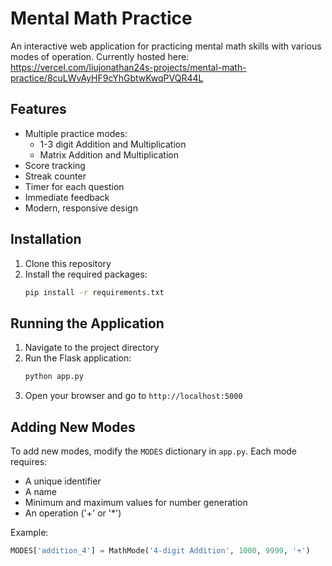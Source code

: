 # Mental Math Practice

An interactive web application for practicing mental math skills with various modes of operation. Currently hosted here: https://vercel.com/liujonathan24s-projects/mental-math-practice/8cuLWvAyHF9cYhGbtwKwqPVQR44L

## Features

- Multiple practice modes:
  - 1-3 digit Addition and Multiplication
  - Matrix Addition and Multiplication
- Score tracking
- Streak counter
- Timer for each question
- Immediate feedback
- Modern, responsive design

## Installation

1. Clone this repository
2. Install the required packages:
   ```bash
   pip install -r requirements.txt
   ```

## Running the Application

1. Navigate to the project directory
2. Run the Flask application:
   ```bash
   python app.py
   ```
3. Open your browser and go to `http://localhost:5000`

## Adding New Modes

To add new modes, modify the `MODES` dictionary in `app.py`. Each mode requires:
- A unique identifier
- A name
- Minimum and maximum values for number generation
- An operation ('+' or '*')

Example:
```python
MODES['addition_4'] = MathMode('4-digit Addition', 1000, 9999, '+')
